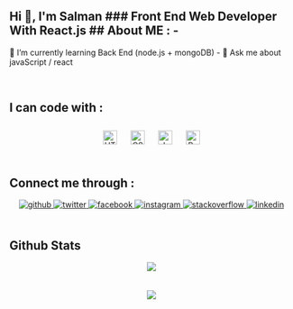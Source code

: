 ## Hi 👋, I'm Salman ### Front End Web Developer With React.js ## About ME : -
🌱 I’m currently learning Back End (node.js + mongoDB) - 💬 Ask me about
javaScript / react

<br />

## I can code with :
<div align="center">
    <img
        style="margin: 10px"
        src="https://profilinator.rishav.dev/skills-assets/html5-original-wordmark.svg"
        alt="HTML5"
        height="25"
    />
    <img
        style="margin: 10px"
        src="https://profilinator.rishav.dev/skills-assets/css3-original-wordmark.svg"
        alt="CSS3"
        height="25"
    />
    <img
        style="margin: 10px"
        src="https://profilinator.rishav.dev/skills-assets/javascript-original.svg"
        alt="JavaScript"
        height="25"
    />
    <img
        style="margin: 10px"
        src="https://profilinator.rishav.dev/skills-assets/react-original-wordmark.svg"
        alt="React"
        height="25"
    />
</div>

<br />

## Connect me through :
<div align="center">
    <a href="https://github.com/https://github.com/shSalman009" target="_blank">
        <img
        src=https://img.shields.io/badge/github-%2324292e.svg?&style=for-the-badge&logo=github&logoColor=white
        alt=github style="margin-bottom: 5px;" />
    </a>
    <a
        href="https://twitter.com/https://twitter.com/SalmanA40538364"
        target="_blank"
    >
        <img
        src=https://img.shields.io/badge/twitter-%2300acee.svg?&style=for-the-badge&logo=twitter&logoColor=white
        alt=twitter style="margin-bottom: 5px;" />
    </a>
    <a
        href="https://www.facebook.com/https://www.facebook.com/profile.php?id=100077283967573"
        target="_blank"
    >
        <img
        src=https://img.shields.io/badge/facebook-%232E87FB.svg?&style=for-the-badge&logo=facebook&logoColor=white
        alt=facebook style="margin-bottom: 5px;" />
    </a>
    <a
        href="https://instagram.com/https://www.instagram.com/chhhangeee/"
        target="_blank"
    >
        <img
        src=https://img.shields.io/badge/instagram-%23000000.svg?&style=for-the-badge&logo=instagram&logoColor=white
        alt=instagram style="margin-bottom: 5px;" />
    </a>
    <a
        href="https://stackoverflow.com/users/https://stackoverflow.com/users/17212859/sh-salman?tab=profile"
        target="_blank"
    >
        <img
        src=https://img.shields.io/badge/stackoverflow-%23F28032.svg?&style=for-the-badge&logo=stackoverflow&logoColor=white
        alt=stackoverflow style="margin-bottom: 5px;" />
    </a>
    <a
        href="https://linkedin.com/in/https://www.linkedin.com/in/salman-ahmed-77682823b/"
        target="_blank"
    >
        <img
        src=https://img.shields.io/badge/linkedin-%231E77B5.svg?&style=for-the-badge&logo=linkedin&logoColor=white
        alt=linkedin style="margin-bottom: 5px;" />
    </a>
</div>

<br />

## Github Stats
<div align="center">
    <img
        src="https://github-readme-stats.vercel.app/api?username=shSalman009&show_icons=true&count_private=true&hide_border=true"
        align="center"
    />
</div>

<br />

<br />

<div align="center">
    <img
        src="https://komarev.com/ghpvc/?username=shSalman009&&style=flat-square"
        align="center"
    />
</div>

<br />
